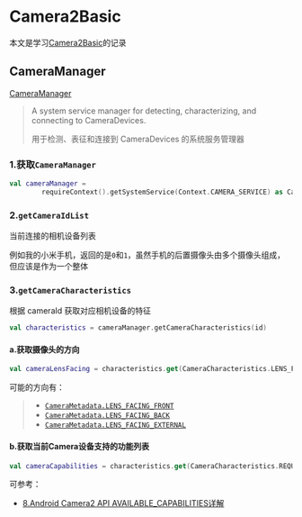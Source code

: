 # Camera2Basic

本文是学习[Camera2Basic](https://github.com/android/camera-samples/tree/main/Camera2Basic)的记录



## CameraManager

[CameraManager](https://developer.android.com/reference/android/hardware/camera2/CameraManager)

> A system service manager for detecting, characterizing, and connecting to CameraDevices.
>
> 用于检测、表征和连接到 CameraDevices 的系统服务管理器

### 1.获取`CameraManager`

```kotlin
val cameraManager =
        requireContext().getSystemService(Context.CAMERA_SERVICE) as CameraManager
```

### 2.`getCameraIdList`

当前连接的相机设备列表

例如我的小米手机，返回的是`0`和`1`，虽然手机的后置摄像头由多个摄像头组成，但应该是作为一个整体



### 3.`getCameraCharacteristics`

根据 cameraId 获取对应相机设备的特征

```kotlin
val characteristics = cameraManager.getCameraCharacteristics(id)
```



#### a.获取摄像头的方向

```kotlin
val cameraLensFacing = characteristics.get(CameraCharacteristics.LENS_FACING)
```

可能的方向有：

> - [`CameraMetadata.LENS_FACING_FRONT`](https://developer.android.com/reference/android/hardware/camera2/CameraMetadata#LENS_FACING_FRONT)
> - [`CameraMetadata.LENS_FACING_BACK`](https://developer.android.com/reference/android/hardware/camera2/CameraMetadata#LENS_FACING_BACK)
> - [`CameraMetadata.LENS_FACING_EXTERNAL`](https://developer.android.com/reference/android/hardware/camera2/CameraMetadata#LENS_FACING_EXTERNAL)



#### b.获取当前Camera设备支持的功能列表

```kotlin
val cameraCapabilities = characteristics.get(CameraCharacteristics.REQUEST_AVAILABLE_CAPABILITIES)
```

可参考：

+ [8.Android Camera2 API AVAILABLE_CAPABILITIES详解](https://deepinout.com/android-camera-official-documentation/android-camera2-api/android-camera2-api-available_capabilities-details.html)































































